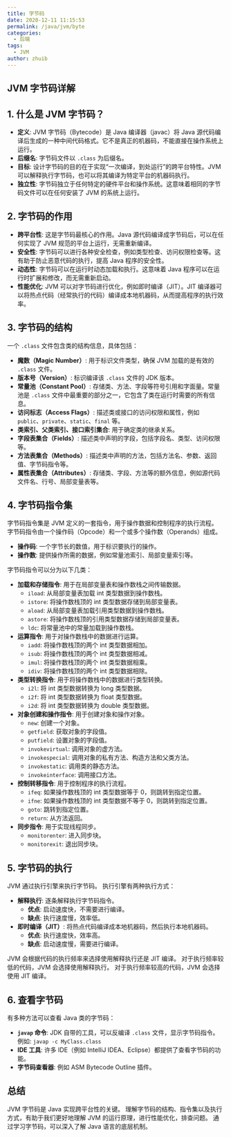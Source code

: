 ```yaml
---
title: 字节码
date: 2020-12-11 11:15:53
permalink: /java/jvm/byte
categories:
  - 后端
tags:
  - JVM
author: zhuib
---
```


## JVM 字节码详解

## 1. 什么是 JVM 字节码？

*   **定义**: JVM 字节码（Bytecode）是 Java 编译器（javac）将 Java 源代码编译后生成的一种中间代码格式。它不是真正的机器码，不能直接在操作系统上运行。
*   **后缀名**: 字节码文件以 `.class` 为后缀名。
*   **目标**: 设计字节码的目的在于实现“一次编译，到处运行”的跨平台特性。JVM 可以解释执行字节码，也可以将其编译为特定平台的机器码执行。
*   **独立性**: 字节码独立于任何特定的硬件平台和操作系统。这意味着相同的字节码文件可以在任何安装了 JVM 的系统上运行。

## 2. 字节码的作用

*   **跨平台性**: 这是字节码最核心的作用。Java 源代码编译成字节码后，可以在任何实现了 JVM 规范的平台上运行，无需重新编译。
*   **安全性**: 字节码可以进行各种安全检查，例如类型检查、访问权限检查等。这有助于防止恶意代码的执行，提高 Java 程序的安全性。
*   **动态性**: 字节码可以在运行时动态加载和执行。这意味着 Java 程序可以在运行时扩展和修改，而无需重新启动。
*   **性能优化**: JVM 可以对字节码进行优化，例如即时编译（JIT）。JIT 编译器可以将热点代码（经常执行的代码）编译成本地机器码，从而提高程序的执行效率。

## 3. 字节码的结构

一个 `.class` 文件包含类的结构信息，具体包括：

*   **魔数（Magic Number）**: 用于标识文件类型，确保 JVM 加载的是有效的 `.class` 文件。
*   **版本号（Version）**: 标识编译该 `.class` 文件的 JDK 版本。
*   **常量池（Constant Pool）**: 存储类、方法、字段等符号引用和字面量。常量池是 `.class` 文件中最重要的部分之一，它包含了类在运行时需要的所有信息。
*   **访问标志（Access Flags）**: 描述类或接口的访问权限和属性，例如 `public`、`private`、`static`、`final` 等。
*   **类索引、父类索引、接口索引集合**: 用于确定类的继承关系。
*   **字段表集合（Fields）**: 描述类中声明的字段，包括字段名、类型、访问权限等。
*   **方法表集合（Methods）**: 描述类中声明的方法，包括方法名、参数、返回值、字节码指令等。
*   **属性表集合（Attributes）**: 存储类、字段、方法等的额外信息，例如源代码文件名、行号、局部变量表等。

## 4. 字节码指令集

字节码指令集是 JVM 定义的一套指令，用于操作数据和控制程序的执行流程。 字节码指令由一个操作码（Opcode）和一个或多个操作数（Operands）组成。

*   **操作码**: 一个字节长的数值，用于标识要执行的操作。
*   **操作数**: 提供操作所需的数据，例如常量池索引、局部变量索引等。

字节码指令可以分为以下几类：

*   **加载和存储指令**: 用于在局部变量表和操作数栈之间传输数据。
    *   `iload`: 从局部变量表加载 int 类型数据到操作数栈。
    *   `istore`: 将操作数栈顶的 int 类型数据存储到局部变量表。
    *   `aload`: 从局部变量表加载引用类型数据到操作数栈。
    *   `astore`: 将操作数栈顶的引用类型数据存储到局部变量表。
    *   `ldc`: 将常量池中的常量加载到操作数栈。
*   **运算指令**: 用于对操作数栈中的数据进行运算。
    *   `iadd`: 将操作数栈顶的两个 int 类型数据相加。
    *   `isub`: 将操作数栈顶的两个 int 类型数据相减。
    *   `imul`: 将操作数栈顶的两个 int 类型数据相乘。
    *   `idiv`: 将操作数栈顶的两个 int 类型数据相除。
*   **类型转换指令**: 用于将操作数栈中的数据进行类型转换。
    *   `i2l`: 将 int 类型数据转换为 long 类型数据。
    *   `i2f`: 将 int 类型数据转换为 float 类型数据。
    *   `i2d`: 将 int 类型数据转换为 double 类型数据。
*   **对象创建和操作指令**: 用于创建对象和操作对象。
    *   `new`: 创建一个对象。
    *   `getfield`: 获取对象的字段值。
    *   `putfield`: 设置对象的字段值。
    *   `invokevirtual`: 调用对象的虚方法。
    *   `invokespecial`: 调用对象的私有方法、构造方法和父类方法。
    *   `invokestatic`: 调用类的静态方法。
    *   `invokeinterface`: 调用接口方法。
*   **控制转移指令**: 用于控制程序的执行流程。
    *   `ifeq`: 如果操作数栈顶的 int 类型数据等于 0，则跳转到指定位置。
    *   `ifne`: 如果操作数栈顶的 int 类型数据不等于 0，则跳转到指定位置。
    *   `goto`: 跳转到指定位置。
    *   `return`: 从方法返回。
*   **同步指令**: 用于实现线程同步。
    *   `monitorenter`: 进入同步块。
    *   `monitorexit`: 退出同步块。

## 5. 字节码的执行

JVM 通过执行引擎来执行字节码。 执行引擎有两种执行方式：

*   **解释执行**: 逐条解释执行字节码指令。
    *   **优点**: 启动速度快，不需要进行编译。
    *   **缺点**: 执行速度慢，效率低。
*   **即时编译（JIT）**: 将热点代码编译成本地机器码，然后执行本地机器码。
    *   **优点**: 执行速度快，效率高。
    *   **缺点**: 启动速度慢，需要进行编译。

JVM 会根据代码的执行频率来选择使用解释执行还是 JIT 编译。 对于执行频率较低的代码，JVM 会选择使用解释执行。 对于执行频率较高的代码，JVM 会选择使用 JIT 编译。

## 6. 查看字节码

有多种方法可以查看 Java 类的字节码：

*   **`javap` 命令**:  JDK 自带的工具，可以反编译 `.class` 文件，显示字节码指令。  例如: `javap -c MyClass.class`
*   **IDE 工具**:  许多 IDE（例如 IntelliJ IDEA、Eclipse）都提供了查看字节码的功能。
*   **字节码查看器**:  例如 ASM Bytecode Outline 插件。

## 总结

JVM 字节码是 Java 实现跨平台性的关键。 理解字节码的结构、指令集以及执行方式，有助于我们更好地理解 JVM 的运行原理，进行性能优化，排查问题。 通过学习字节码，可以深入了解 Java 语言的底层机制。
